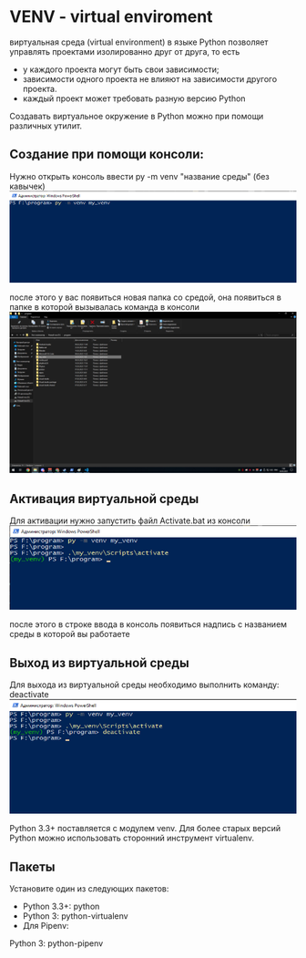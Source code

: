 
# VENV - virtual enviroment

виртуальная среда (virtual environment) в языке Python позволяет управлять проектами изолированно друг от друга, то есть
* у каждого проекта могут быть свои зависимости;
* зависимости одного проекта не влияют на зависимости другого проекта.
* каждый проект может требовать разную версию Python

Создавать виртуальное окружение в Python можно при помощи различных утилит. <br/>

## Создание при помощи консоли:
Нужно открыть консоль ввести py -m venv "название среды" (без кавычек) <br/>
![alt text](./images/VENV1.png)

после этого у вас появиться новая папка со средой, она появиться в папке в которой вызывалась команда в консоли <br/>
![alt text](./images/VENV2.png)

## Активация виртуальной среды
Для активации нужно запустить файл Activate.bat из консоли <br/>
![alt text](./images/VENV3.png)

после этого в строке ввода в консоль появиться надпись с названием среды в которой вы работаете <br/>
## Выход из виртуальной среды

Для выхода из виртуальной среды необходимо выполнить команду: deactivate <br/>
![alt text](./images/VENV4.png)

Python 3.3+ поставляется с модулем venv. Для более старых версий Python можно использовать сторонний инструмент virtualenv.

## Пакеты
Установите один из следующих пакетов:

* Python 3.3+: python
* Python 3: python-virtualenv
* Для Pipenv:

Python 3: python-pipenv
